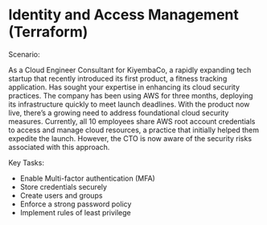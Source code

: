 # Identity and Access Management (Terraform)

Scenario:


As a Cloud Engineer Consultant for KiyembaCo, a rapidly expanding tech startup that recently introduced its first product, a fitness tracking application. Has sought your expertise in enhancing its cloud security practices. The company has been using AWS for three months, deploying its infrastructure quickly to meet launch deadlines. With the product now live, there’s a growing need to address foundational cloud security measures. Currently, all 10 employees share AWS root account credentials to access and manage cloud resources, a practice that initially helped them expedite the launch. However, the CTO is now aware of the security risks associated with this approach.



Key Tasks:

- Enable Multi-factor authentication (MFA)
- Store credentials securely 
- Create users and groups
- Enforce a strong password policy 
- Implement rules of least privilege 
